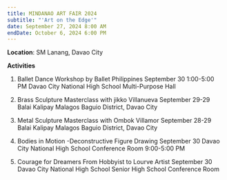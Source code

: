 ```yaml
---
title: MINDANAO ART FAIR 2024
subtitle: "'Art on the Edge'"
date: September 27, 2024 8:00 AM
endDate: October 6, 2024 6:00 PM
---
```

**L﻿ocation**: SM Lanang, Davao City

**Activities** 

1. Ballet Dance Workshop by Ballet Philippines 
   September 30 1:00-5:00 PM
   Davao City National High School
   Multi-Purpose Hall


2. Brass Sculpture Masterclass with jikko Villanueva
   September 29-29
   Balai Kalipay
   Malagos Baguio District, Davao City


3. Metal Sculpture Masterclass with Ombok Villamor
   September 28-29
   Balai Kalipay
   Malagos Baguio District, Davao City
   	
4. Bodies in Motion -Deconstructive Figure Drawing
   September 30
   Davao City National High School
   Conference Room
   9:00-5:00 PM


5. Courage for Dreamers
   From Hobbyist to Lourve Artist
   September 30
   Davao City National High School
   Senior High School Conference Room